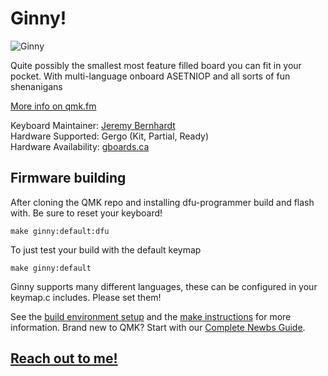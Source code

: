 # Ginny!

![Ginny](https://assets.bigcartel.com/product_images/247416878/IMG_20191025_1424438-01.jpeg)

Quite possibly the smallest most feature filled board you can fit in your pocket. With multi-language
onboard ASETNIOP and all sorts of fun shenanigans

[More info on qmk.fm](https://www.gboards.ca/product/ginni/)

Keyboard Maintainer: [Jeremy Bernhardt](https://github.com/germ)  
Hardware Supported: Gergo (Kit, Partial, Ready)   
Hardware Availability: [gboards.ca](http://gboards.ca)  

## Firmware building
After cloning the QMK repo and installing dfu-programmer build and flash with. Be sure to reset your keyboard!

    make ginny:default:dfu

To just test your build with the default keymap
   
    make ginny:default

Ginny supports many different languages, these can be configured in your keymap.c includes. Please set them!

See the [build environment setup](https://docs.qmk.fm/#/getting_started_build_tools) and the [make instructions](https://docs.qmk.fm/#/getting_started_make_guide) for more information. Brand new to QMK? Start with our [Complete Newbs Guide](https://docs.qmk.fm/#/newbs).

## [Reach out to me!](mailto:bernhardtjeremy@gmail.com)
